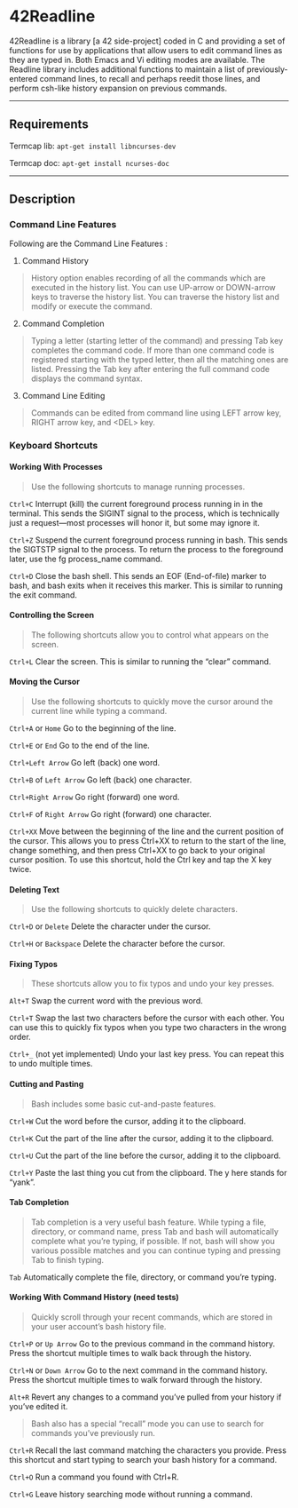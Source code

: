 # 42Readline

42Readline is a library [a 42 side-project] coded in C and providing a set of functions for use by applications that allow users to edit command lines as they are typed in. Both Emacs and Vi editing modes are available. The Readline library includes additional functions to maintain a list of previously-entered command lines, to recall and perhaps reedit those lines, and perform csh-like history expansion on previous commands.

---

## Requirements

Termcap lib:
`apt-get install libncurses-dev`

Termcap doc:
`apt-get install ncurses-doc`

---

## Description

### Command Line Features

Following are the Command Line Features :

1. Command History

> History option enables recording of all the commands which are executed in the history list. You can use UP-arrow or DOWN-arrow keys to traverse the history list. You can traverse the history list and modify or execute the command.


2. Command Completion

> Typing a letter (starting letter of the command) and pressing Tab key completes the command code. If more than one command code is registered starting with the typed letter, then all the matching ones are listed. Pressing the Tab key after entering the full command code displays the command syntax.


3. Command Line Editing

> Commands can be edited from command line using LEFT arrow key, RIGHT arrow key, and \<DEL\> key.


### Keyboard Shortcuts

#### Working With Processes

> Use the following shortcuts to manage running processes.

`Ctrl+C` Interrupt (kill) the current foreground process running in in the terminal. This sends the SIGINT signal to the process, which is technically just a request—most processes will honor it, but some may ignore it.

`Ctrl+Z` Suspend the current foreground process running in bash. This sends the SIGTSTP signal to the process. To return the process to the foreground later, use the fg process_name command.

`Ctrl+D` Close the bash shell. This sends an EOF (End-of-file) marker to bash, and bash exits when it receives this marker. This is similar to running the exit command.


#### Controlling the Screen

> The following shortcuts allow you to control what appears on the screen.

`Ctrl+L` Clear the screen. This is similar to running the “clear” command.


#### Moving the Cursor

> Use the following shortcuts to quickly move the cursor around the current line while typing a command.

`Ctrl+A` or `Home` Go to the beginning of the line.

`Ctrl+E` or `End` Go to the end of the line.

`Ctrl+Left Arrow` Go left (back) one word.

`Ctrl+B` of `Left Arrow` Go left (back) one character.

`Ctrl+Right Arrow` Go right (forward) one word.

`Ctrl+F` of `Right Arrow` Go right (forward) one character.

`Ctrl+XX` Move between the beginning of the line and the current position of the cursor. This allows you to press Ctrl+XX to return to the start of the line, change something, and then press Ctrl+XX to go back to your original cursor position. To use this shortcut, hold the Ctrl key and tap the X key twice.


#### Deleting Text

> Use the following shortcuts to quickly delete characters.

`Ctrl+D` or `Delete` Delete the character under the cursor.

`Ctrl+H` or `Backspace` Delete the character before the cursor.


#### Fixing Typos

> These shortcuts allow you to fix typos and undo your key presses.

`Alt+T` Swap the current word with the previous word.

`Ctrl+T` Swap the last two characters before the cursor with each other. You can use this to quickly fix typos when you type two characters in the wrong order.

`Ctrl+_` (not yet implemented) Undo your last key press. You can repeat this to undo multiple times.


#### Cutting and Pasting

> Bash includes some basic cut-and-paste features.

`Ctrl+W` Cut the word before the cursor, adding it to the clipboard.

`Ctrl+K` Cut the part of the line after the cursor, adding it to the clipboard.

`Ctrl+U` Cut the part of the line before the cursor, adding it to the clipboard.

`Ctrl+Y` Paste the last thing you cut from the clipboard. The y here stands for “yank”.


#### Tab Completion

> Tab completion is a very useful bash feature. While typing a file, directory, or command name, press Tab and bash will automatically complete what you’re typing, if possible. If not, bash will show you various possible matches and you can continue typing and pressing Tab to finish typing.

`Tab` Automatically complete the file, directory, or command you’re typing.


#### Working With Command History (need tests)

> Quickly scroll through your recent commands, which are stored in your user account’s bash history file.

`Ctrl+P` or `Up Arrow` Go to the previous command in the command history. Press the shortcut multiple times to walk back through the history.

`Ctrl+N` or `Down Arrow` Go to the next command in the command history. Press the shortcut multiple times to walk forward through the history.

`Alt+R` Revert any changes to a command you’ve pulled from your history if you’ve edited it.

> Bash also has a special “recall” mode you can use to search for commands you’ve previously run.

`Ctrl+R` Recall the last command matching the characters you provide. Press this shortcut and start typing to search your bash history for a command.

`Ctrl+O` Run a command you found with Ctrl+R.

`Ctrl+G` Leave history searching mode without running a command.
